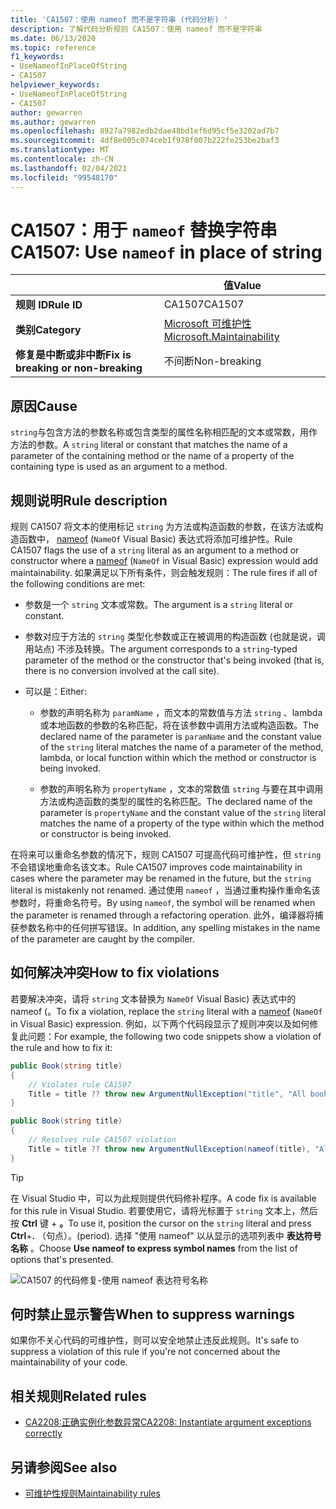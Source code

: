 ```yaml
---
title: 'CA1507：使用 nameof 而不是字符串 (代码分析) '
description: 了解代码分析规则 CA1507：使用 nameof 而不是字符串
ms.date: 06/13/2020
ms.topic: reference
f1_keywords:
- UseNameofInPlaceOfString
- CA1507
helpviewer_keywords:
- UseNameofInPlaceOfString
- CA1507
author: gewarren
ms.author: gewarren
ms.openlocfilehash: 8927a7982edb2dae48bd1ef6d95cf5e3202ad7b7
ms.sourcegitcommit: 4df8e005c074ceb1f978f007b222fe253be2baf3
ms.translationtype: MT
ms.contentlocale: zh-CN
ms.lasthandoff: 02/04/2021
ms.locfileid: "99548170"
---
```

# <a name="ca1507-use-nameof-in-place-of-string"></a><span data-ttu-id="dfb0f-103">CA1507：用于 `nameof` 替换字符串</span><span class="sxs-lookup"><span data-stu-id="dfb0f-103">CA1507: Use `nameof` in place of string</span></span>

| | <span data-ttu-id="dfb0f-104">值</span><span class="sxs-lookup"><span data-stu-id="dfb0f-104">Value</span></span> |
|-|-|
| <span data-ttu-id="dfb0f-105">**规则 ID**</span><span class="sxs-lookup"><span data-stu-id="dfb0f-105">**Rule ID**</span></span> |<span data-ttu-id="dfb0f-106">CA1507</span><span class="sxs-lookup"><span data-stu-id="dfb0f-106">CA1507</span></span>|
| <span data-ttu-id="dfb0f-107">**类别**</span><span class="sxs-lookup"><span data-stu-id="dfb0f-107">**Category**</span></span> |[<span data-ttu-id="dfb0f-108">Microsoft 可维护性</span><span class="sxs-lookup"><span data-stu-id="dfb0f-108">Microsoft.Maintainability</span></span>](maintainability-warnings.md)|
| <span data-ttu-id="dfb0f-109">**修复是中断或非中断**</span><span class="sxs-lookup"><span data-stu-id="dfb0f-109">**Fix is breaking or non-breaking**</span></span> |<span data-ttu-id="dfb0f-110">不间断</span><span class="sxs-lookup"><span data-stu-id="dfb0f-110">Non-breaking</span></span>|

## <a name="cause"></a><span data-ttu-id="dfb0f-111">原因</span><span class="sxs-lookup"><span data-stu-id="dfb0f-111">Cause</span></span>

<span data-ttu-id="dfb0f-112">`string`与包含方法的参数名称或包含类型的属性名称相匹配的文本或常数，用作方法的参数。</span><span class="sxs-lookup"><span data-stu-id="dfb0f-112">A `string` literal or constant that matches the name of a parameter of the containing method or the name of a property of the containing type is used as an argument to a method.</span></span>

## <a name="rule-description"></a><span data-ttu-id="dfb0f-113">规则说明</span><span class="sxs-lookup"><span data-stu-id="dfb0f-113">Rule description</span></span>

<span data-ttu-id="dfb0f-114">规则 CA1507 将文本的使用标记 `string` 为方法或构造函数的参数，在该方法或构造函数中， [nameof](../../../csharp/language-reference/operators/nameof.md) (`NameOf` Visual Basic) 表达式将添加可维护性。</span><span class="sxs-lookup"><span data-stu-id="dfb0f-114">Rule CA1507 flags the use of a `string` literal as an argument to a method or constructor where a [nameof](../../../csharp/language-reference/operators/nameof.md) (`NameOf` in Visual Basic) expression would add maintainability.</span></span> <span data-ttu-id="dfb0f-115">如果满足以下所有条件，则会触发规则：</span><span class="sxs-lookup"><span data-stu-id="dfb0f-115">The rule fires if all of the following conditions are met:</span></span>

- <span data-ttu-id="dfb0f-116">参数是一个 `string` 文本或常数。</span><span class="sxs-lookup"><span data-stu-id="dfb0f-116">The argument is a `string` literal or constant.</span></span>

- <span data-ttu-id="dfb0f-117">参数对应于方法的 `string` 类型化参数或正在被调用的构造函数 (也就是说，调用站点) 不涉及转换。</span><span class="sxs-lookup"><span data-stu-id="dfb0f-117">The argument corresponds to a `string`-typed parameter of the method or the constructor that's being invoked (that is, there is no conversion involved at the call site).</span></span>

- <span data-ttu-id="dfb0f-118">可以是：</span><span class="sxs-lookup"><span data-stu-id="dfb0f-118">Either:</span></span>
  - <span data-ttu-id="dfb0f-119">参数的声明名称为 `paramName` ，而文本的常数值与方法 `string` 、lambda 或本地函数的参数的名称匹配，将在该参数中调用方法或构造函数。</span><span class="sxs-lookup"><span data-stu-id="dfb0f-119">The declared name of the parameter is `paramName` and the constant value of the `string` literal matches the name of a parameter of the method, lambda, or local function within which the method or constructor is being invoked.</span></span>

  - <span data-ttu-id="dfb0f-120">参数的声明名称为 `propertyName` ，文本的常数值 `string` 与要在其中调用方法或构造函数的类型的属性的名称匹配。</span><span class="sxs-lookup"><span data-stu-id="dfb0f-120">The declared name of the parameter is `propertyName` and the constant value of the `string` literal matches the name of a property of the type within which the method or constructor is being invoked.</span></span>

<span data-ttu-id="dfb0f-121">在将来可以重命名参数的情况下，规则 CA1507 可提高代码可维护性，但 `string` 不会错误地重命名该文本。</span><span class="sxs-lookup"><span data-stu-id="dfb0f-121">Rule CA1507 improves code maintainability in cases where the parameter may be renamed in the future, but the `string` literal is mistakenly not renamed.</span></span> <span data-ttu-id="dfb0f-122">通过使用 `nameof` ，当通过重构操作重命名该参数时，将重命名符号。</span><span class="sxs-lookup"><span data-stu-id="dfb0f-122">By using `nameof`, the symbol will be renamed when the parameter is renamed through a refactoring operation.</span></span> <span data-ttu-id="dfb0f-123">此外，编译器将捕获参数名称中的任何拼写错误。</span><span class="sxs-lookup"><span data-stu-id="dfb0f-123">In addition, any spelling mistakes in the name of the parameter are caught by the compiler.</span></span>

## <a name="how-to-fix-violations"></a><span data-ttu-id="dfb0f-124">如何解决冲突</span><span class="sxs-lookup"><span data-stu-id="dfb0f-124">How to fix violations</span></span>

<span data-ttu-id="dfb0f-125">若要解决冲突，请将 `string` 文本替换为[](../../../csharp/language-reference/operators/nameof.md) `NameOf` Visual Basic) 表达式中的 nameof (。</span><span class="sxs-lookup"><span data-stu-id="dfb0f-125">To fix a violation, replace the `string` literal with a [nameof](../../../csharp/language-reference/operators/nameof.md) (`NameOf` in Visual Basic) expression.</span></span> <span data-ttu-id="dfb0f-126">例如，以下两个代码段显示了规则冲突以及如何修复此问题：</span><span class="sxs-lookup"><span data-stu-id="dfb0f-126">For example, the following two code snippets show a violation of the rule and how to fix it:</span></span>

```csharp
public Book(string title)
{
    // Violates rule CA1507
    Title = title ?? throw new ArgumentNullException("title", "All books must have a title.");
}
```

```csharp
public Book(string title)
{
    // Resolves rule CA1507 violation
    Title = title ?? throw new ArgumentNullException(nameof(title), "All books must have a title.");
}
```

> [!TIP]
> <span data-ttu-id="dfb0f-127">在 Visual Studio 中，可以为此规则提供代码修补程序。</span><span class="sxs-lookup"><span data-stu-id="dfb0f-127">A code fix is available for this rule in Visual Studio.</span></span> <span data-ttu-id="dfb0f-128">若要使用它，请将光标置于 `string` 文本上，然后按 **Ctrl** 键 + **。**</span><span class="sxs-lookup"><span data-stu-id="dfb0f-128">To use it, position the cursor on the `string` literal and press **Ctrl**+**.**</span></span> <span data-ttu-id="dfb0f-129">（句点）。</span><span class="sxs-lookup"><span data-stu-id="dfb0f-129">(period).</span></span> <span data-ttu-id="dfb0f-130">选择 "使用 nameof" 以从显示的选项列表中 **表达符号名称** 。</span><span class="sxs-lookup"><span data-stu-id="dfb0f-130">Choose **Use nameof to express symbol names** from the list of options that's presented.</span></span>
>
> ![CA1507 的代码修复-使用 nameof 表达符号名称](media/ca1507-code-fix.PNG)

## <a name="when-to-suppress-warnings"></a><span data-ttu-id="dfb0f-132">何时禁止显示警告</span><span class="sxs-lookup"><span data-stu-id="dfb0f-132">When to suppress warnings</span></span>

<span data-ttu-id="dfb0f-133">如果你不关心代码的可维护性，则可以安全地禁止违反此规则。</span><span class="sxs-lookup"><span data-stu-id="dfb0f-133">It's safe to suppress a violation of this rule if you're not concerned about the maintainability of your code.</span></span>

## <a name="related-rules"></a><span data-ttu-id="dfb0f-134">相关规则</span><span class="sxs-lookup"><span data-stu-id="dfb0f-134">Related rules</span></span>

- [<span data-ttu-id="dfb0f-135">CA2208:正确实例化参数异常</span><span class="sxs-lookup"><span data-stu-id="dfb0f-135">CA2208: Instantiate argument exceptions correctly</span></span>](ca2208.md)

## <a name="see-also"></a><span data-ttu-id="dfb0f-136">另请参阅</span><span class="sxs-lookup"><span data-stu-id="dfb0f-136">See also</span></span>

- [<span data-ttu-id="dfb0f-137">可维护性规则</span><span class="sxs-lookup"><span data-stu-id="dfb0f-137">Maintainability rules</span></span>](maintainability-warnings.md)
